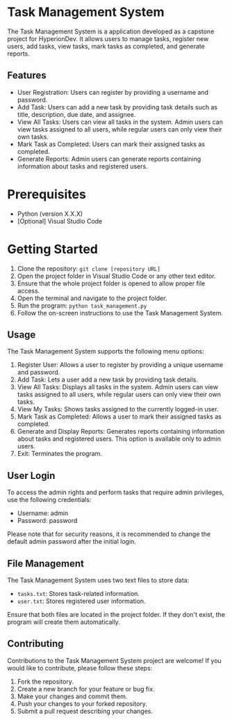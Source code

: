 # Task Management System

The Task Management System is a application developed as a capstone project for HyperionDev. It allows users to manage tasks, register new users, add tasks, view tasks, mark tasks as completed, and generate reports.

## Features

- User Registration: Users can register by providing a username and password.
- Add Task: Users can add a new task by providing task details such as title, description, due date, and assignee.
- View All Tasks: Users can view all tasks in the system. Admin users can view tasks assigned to all users, while regular users can only view their own tasks.
- Mark Task as Completed: Users can mark their assigned tasks as completed.
- Generate Reports: Admin users can generate reports containing information about tasks and registered users.

# Prerequisites

- Python (version X.X.X)
- [Optional] Visual Studio Code

# Getting Started

1. Clone the repository: `git clone [repository URL]`
2. Open the project folder in Visual Studio Code or any other text editor.
3. Ensure that the whole project folder is opened to allow proper file access.
4. Open the terminal and navigate to the project folder.
5. Run the program: `python task_management.py`
6. Follow the on-screen instructions to use the Task Management System.

## Usage

The Task Management System supports the following menu options:

1. Register User: Allows a user to register by providing a unique username and password.
2. Add Task: Lets a user add a new task by providing task details.
3. View All Tasks: Displays all tasks in the system. Admin users can view tasks assigned to all users, while regular users can only view their own tasks.
4. View My Tasks: Shows tasks assigned to the currently logged-in user.
5. Mark Task as Completed: Allows a user to mark their assigned tasks as completed.
6. Generate and Display Reports: Generates reports containing information about tasks and registered users. This option is available only to admin users.
7. Exit: Terminates the program.

## User Login 

To access the admin rights and perform tasks that require admin privileges, use the following credentials:

- Username: admin
- Password: password

Please note that for security reasons, it is recommended to change the default admin password after the initial login.

## File Management

The Task Management System uses two text files to store data:

- `tasks.txt`: Stores task-related information.
- `user.txt`: Stores registered user information.

Ensure that both files are located in the project folder. If they don't exist, the program will create them automatically.

## Contributing

Contributions to the Task Management System project are welcome! If you would like to contribute, please follow these steps:

1. Fork the repository.
2. Create a new branch for your feature or bug fix.
3. Make your changes and commit them.
4. Push your changes to your forked repository.
5. Submit a pull request describing your changes.